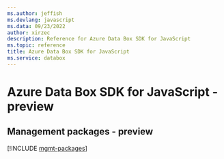 ```yaml
---
ms.author: jeffish
ms.devlang: javascript
ms.data: 09/23/2022
author: xirzec
description: Reference for Azure Data Box SDK for JavaScript
ms.topic: reference
title: Azure Data Box SDK for JavaScript
ms.service: databox
---
```

# Azure Data Box SDK for JavaScript - preview

## Management packages - preview
[!INCLUDE [mgmt-packages](data-box-mgmt-index.md)]